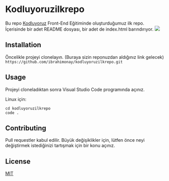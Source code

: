 # Kodluyoruzilkrepo
Bu repo [Kodluyoruz](https://kodluyoruz.org/tr/kodluyoruz/) Front-End Eğitiminde oluşturduğumuz ilk repo. İçerisinde bir adet README dosyası, bir adet de index.html barındırıyor.
![](https://r.resimlink.com/2DNmnTB8.png?v=ad7ea45f7b292c5aa434c9cd340d833e)
## Installation
Öncelikle projeyi clonelayın. (Buraya sizin reponuzdan aldığınız link gelecek)
`https://github.com/ibrahimonay/kodluyoruzilkrepo.git`
## Usage
Projeyi cloneladıktan sonra Visual Studio Code programında açınız.

Linux için:

```
cd kodluyoruzilkrepo
code .
```
## Contributing
Pull requestler kabul edilir. Büyük değişiklikler için, lütfen önce neyi değiştirmek istediğinizi tartışmak için bir konu açınız.

## License
[MIT](https://choosealicense.com/licenses/mit/)